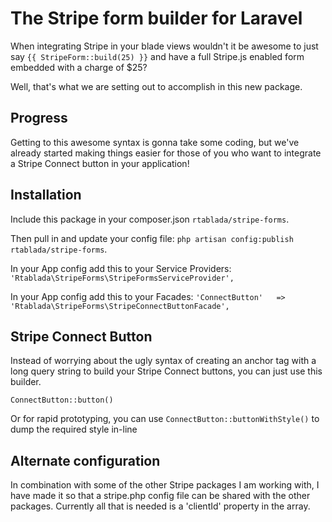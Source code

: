 # The Stripe form builder for Laravel

When integrating Stripe in your blade views wouldn't it be awesome to just say `{{ StripeForm::build(25) }}` and have a full Stripe.js enabled form embedded with a charge of $25?

Well, that's what we are setting out to accomplish in this new package.

## Progress

Getting to this awesome syntax is gonna take some coding, but we've already started making things easier for those of you who want to integrate a Stripe Connect button in your application!

## Installation

Include this package in your composer.json `rtablada/stripe-forms`.

Then pull in and update your config file: `php artisan config:publish rtablada/stripe-forms`.

In your App config add this to your Service Providers: `'Rtablada\StripeForms\StripeFormsServiceProvider',`

In your App config add this to your Facades: `'ConnectButton'   => 'Rtablada\StripeForms\StripeConnectButtonFacade',`

## Stripe Connect Button

Instead of worrying about the ugly syntax of creating an anchor tag with a long query string to build your Stripe Connect buttons, you can just use this builder.

`ConnectButton::button()`

Or for rapid prototyping, you can use `ConnectButton::buttonWithStyle()` to dump the required style in-line

## Alternate configuration

In combination with some of the other Stripe packages I am working with, I have made it so that a stripe.php config file can be shared with the other packages. Currently all that is needed is a 'clientId' property in the array.